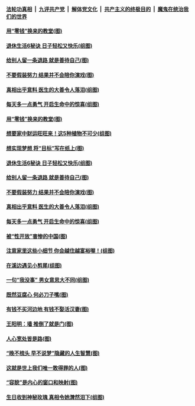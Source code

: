####  [法轮功真相](../../../../basic/blob/master/README.md?t=08271426) &nbsp;|&nbsp; [九评共产党](../../../../9ping.md/blob/master/README.md?t=08271426) &nbsp;|&nbsp; [解体党文化](../../../../jtdwh.md/blob/master/README.md?t=08271426)  &nbsp;|&nbsp; [共产主义的终极目的](../../../../gczydzjmd.md/blob/master/README.md?t=08271426) &nbsp;|&nbsp; [魔鬼在统治我们的世界](../../../../mgztzwmdsj.md/blob/master/README.md?t=08271426) 

#### [用“零钱”换来的教堂(图)](../pages/p8/903616.md?t=08271426) 

#### [退休生活6秘诀 日子轻松又快乐(组图)](../pages/p8/905149.md?t=08271426) 

#### [给别人留一条退路 就是善待自己(图)](../pages/p8/904397.md?t=08271426) 

#### [不要假装努力 结果并不会陪你演戏(图)](../pages/p8/904617.md?t=08271426) 

#### [真相出乎意料 医生的大善令人落泪(组图)](../pages/p8/905055.md?t=08271426) 

#### [每天多一点勇气 开启生命中的惊喜(组图)](../pages/p8/905051.md?t=08271426) 

#### [用“零钱”换来的教堂(图)](../pages/p8/903616.md?t=08271426) 

#### [想要家中财运旺旺来！这5种植物不可少(组图)](../pages/p8/904909.md?t=08271426) 

#### [想实现梦想 将“目标”写在纸上(图)](../pages/p8/905172.md?t=08271426) 

#### [退休生活6秘诀 日子轻松又快乐(组图)](../pages/p8/905149.md?t=08271426) 

#### [给别人留一条退路 就是善待自己(图)](../pages/p8/904397.md?t=08271426) 

#### [不要假装努力 结果并不会陪你演戏(图)](../pages/p8/904617.md?t=08271426) 

#### [真相出乎意料 医生的大善令人落泪(组图)](../pages/p8/905055.md?t=08271426) 

#### [每天多一点勇气 开启生命中的惊喜(组图)](../pages/p8/905051.md?t=08271426) 

#### [被“性开放”害惨的中国(图)](../pages/p8/904967.md?t=08271426) 

#### [注意家里这些小细节 你会越住越富裕喔！(组图)](../pages/p8/904807.md?t=08271426) 

#### [在溪边遇见小剪尾(组图)](../pages/p8/904937.md?t=08271426) 

#### [一句“我没事” 男女意思大不同(组图)](../pages/p8/904966.md?t=08271426) 

#### [既然豆腐心 何必刀子嘴(图)](../pages/p8/904877.md?t=08271426) 

#### [有钱不买河边地 有钱不娶活汉妻(图)](../pages/p8/904849.md?t=08271426) 

#### [王阳明：墙 推倒了就是门(图)](../pages/p8/904414.md?t=08271426) 

#### [人心宽处皆是路(图)](../pages/p8/904419.md?t=08271426) 

#### [“晚不梳头 早不说梦”隐藏的人生智慧(图)](../pages/p8/904821.md?t=08271426) 

#### [这就是世上我们唯一敢得罪的人(图)](../pages/p8/904470.md?t=08271426) 

#### [“容貌”是内心的窗口和映射(图)](../pages/p8/904657.md?t=08271426) 

#### [生日收到神秘玫瑰 真相令她潸然泪下(组图)](../pages/p8/904812.md?t=08271426) 

